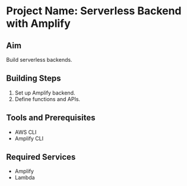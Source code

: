 # Project Name: Serverless Backend with Amplify
## Aim
Build serverless backends.

## Building Steps
1. Set up Amplify backend.
2. Define functions and APIs.

## Tools and Prerequisites
- AWS CLI
- Amplify CLI

## Required Services
- Amplify
- Lambda
